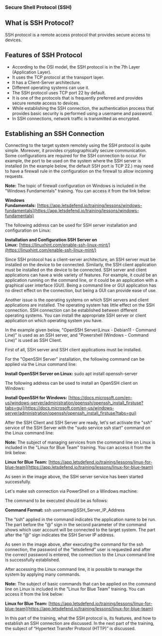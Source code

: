 ### Secure Shell Protocol (SSH)

## What is SSH Protocol?

SSH protocol is a remote access protocol that provides secure access to devices.

  
  

## Features of SSH Protocol

- According to the OSI model, the SSH protocol is in the 7th Layer (Application Layer).
- It uses the TCP protocol at the transport layer.
- It has a Client-Server architecture.
- Different operating systems can use it.
- The SSH protocol uses TCP port 22 by default.
- It is one of the protocols that is frequently preferred and provides secure remote access to devices.
- While establishing the SSH connection, the authentication process that provides basic security is performed using a username and password.
- In SSH connections, network traffic is transmitted as encrypted.

  
  

## Establishing an SSH Connection

Connecting to the target system remotely using the SSH protocol is quite simple. Moreover, it provides cryptographically secure communication. Some configurations are required for the SSH connection to occur. For example, the port to be used on the system where the SSH server is installed (in the example below, the default SSH port is TCP 22.) may need to have a firewall rule in the configuration on the firewall to allow incoming requests.

  
  

**Note:** The topic of firewall configuration on Windows is included in the "Windows Fundamentals" training. You can access it from the link below:

**Windows Fundamentals:** [https://app.letsdefend.io/training/lessons/windows-fundamentals](https://app.letsdefend.io/training/lessons/windows-fundamentals)

  
  

The following address can be used for SSH server installation and configuration on Linux:

**Installation and Configuration SSH Server on Linux:** [https://linuxhint.com/enable-ssh-linux-mint/](https://linuxhint.com/enable-ssh-linux-mint/)

  
  

Since SSH protocol has a client-server architecture, an SSH server must be installed on the device to be connected. Similarly, the SSH client application must be installed on the device to be connected. SSH server and client applications can have a wide variety of features. For example, it could be an application running on the command line, or it could be an application with a graphical user interface (GUI). Being a command line or GUI application has no direct effect on the connection, but being a GUI can provide ease of use.

Another issue is the operating systems on which SSH servers and client applications are installed. The operating system has little effect on the SSH connection. SSH connection can be established between different operating systems. You can install the appropriate SSH server or client application on which operating system you have.

  
  

In the example given below, "OpenSSH Server(Linux - Debian11 - Command Line)" is used as an SSH server, and "Powershell (Windows - Command Line)" is used as SSH Client.

First of all, SSH server and SSH client applications must be installed.

For the "OpenSSH Server" installation, the following command can be applied via the Linux command line:

  
  

**Install OpenSSH Server on Linux:** sudo apt install openssh-server


The following address can be used to install an OpenSSH client on Windows:

**Install OpenSSH for Windows:** [https://docs.microsoft.com/en-us/windows-server/administration/openssh/openssh_install_firstuse?tabs=gui](https://docs.microsoft.com/en-us/windows-server/administration/openssh/openssh_install_firstuse?tabs=gui)

  
  

After the SSH Client and SSH Server are ready, let's set activate the "ssh" service of the SSH Server with the "sudo service ssh start" command on the Linux command line:


**Note:** The subject of managing services from the command line on Linux is included in the "Linux for Blue Team" training. You can access it from the link below:

**Linux for Blue Team:** [https://app.letsdefend.io/training/lessons/linux-for-blue-team](https://app.letsdefend.io/training/lessons/linux-for-blue-team)


  
As seen in the image above, the SSH server service has been started successfully.

Let's make ssh connection via PowerShell on a Windows machine:

The command to be executed should be as follows:

  
  

**Command Format:** ssh username@SSH_Server_IP_Address

  
  

The “ssh” applied in the command indicates the application name to be run. The part before the “@” sign in the second parameter of the command shows which user account will be connected to the target system. The part after the “@” sign indicates the SSH Server IP address.


  
As seen in the image above, after executing the command for the ssh connection, the password of the "letsdefend" user is requested and after the correct password is entered, the connection to the Linux command line is successfully established.

After accessing the Linux command line, it is possible to manage the system by applying many commands.

  
  

**Note:** The subject of basic commands that can be applied on the command line on Linux is included in the "Linux for Blue Team" training. You can access it from the link below:

**Linux for Blue Team:** [https://app.letsdefend.io/training/lessons/linux-for-blue-team](https://app.letsdefend.io/training/lessons/linux-for-blue-team)

  
  

In this part of the training, what the SSH protocol is, its features, and how to establish an SSH connection are discussed. In the next part of the training, the subject of “Hypertext Transfer Protocol (HTTP)” is discussed.



